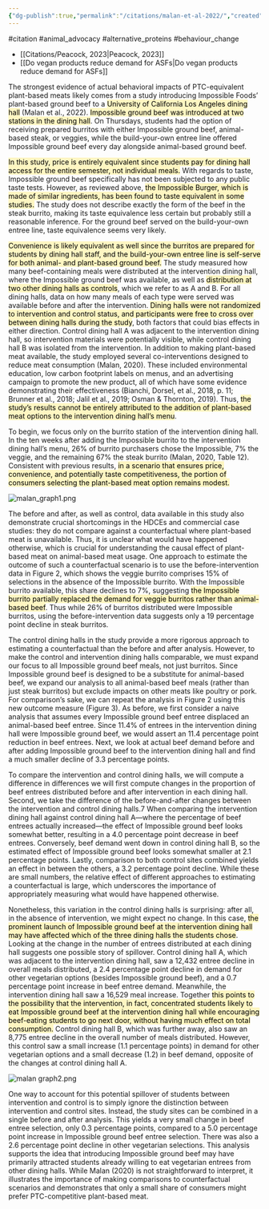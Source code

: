 ```yaml
---
{"dg-publish":true,"permalink":"/citations/malan-et-al-2022/","created":"2025-10-23T17:42:45.205+01:00","updated":"2025-10-23T18:06:08.824+01:00"}
---
```


#citation #animal_advocacy #alternative_proteins  #behaviour_change 

- [[Citations/Peacock, 2023\|Peacock, 2023]]
- [[Do vegan products reduce demand for ASFs\|Do vegan products reduce demand for ASFs]]

The strongest evidence of actual behavioral impacts of PTC-equivalent plant-based meats likely comes from a study introducing Impossible Foods’ plant-based ground beef to a <mark style="background: #FFF3A3A6;">University of California Los Angeles dining hall</mark> (Malan et al., 2022). <mark style="background: #FFF3A3A6;">Impossible ground beef was introduced at two stations in the dining hall</mark>. On Thursdays, students had the option of receiving prepared burritos with either Impossible ground beef, animal-based steak, or veggies, while the build-your-own entree line offered Impossible ground beef every day alongside animal-based ground beef.

<mark style="background: #FFF3A3A6;">In this study, price is entirely equivalent since students pay for dining hall access for the entire semester, not individual meals.</mark> With regards to taste, Impossible ground beef specifically has not been subjected to any public taste tests. However, as reviewed above, <mark style="background: #FFF3A3A6;">the Impossible Burger, which is made of similar ingredients, has been found to taste equivalent in some studies.</mark> The study does not describe exactly the form of the beef in the steak burrito, making its taste equivalence less certain but probably still a reasonable inference. For the ground beef served on the build-your-own entree line, taste equivalence seems very likely. 

<mark style="background: #FFF3A3A6;">Convenience is likely equivalent as well since the burritos are prepared for students by dining hall staff, and the build-your-own entree line is self-serve for both animal- and plant-based ground beef.</mark> The study measured how many beef-containing meals were distributed at the intervention dining hall, where the Impossible ground beef was available, as well as <mark style="background: #FFF3A3A6;">distribution at two other dining halls as controls</mark>, which we refer to as A and B. For all dining halls, data on how many meals of each type were served was available before and after the intervention. <mark style="background: #FFF3A3A6;">Dining halls were not randomized to intervention and control status, and participants were free to cross over between dining halls during the study</mark>, both factors that could bias effects in either direction. Control dining hall A was adjacent to the intervention dining hall, so intervention materials were potentially visible, while control dining hall B was isolated from the intervention. In addition to making plant-based meat available, the study employed several co-interventions designed to reduce meat consumption (Malan, 2020). These included environmental education, low carbon footprint labels on menus, and an advertising campaign to promote the new product, all of which have some evidence demonstrating their effectiveness (Bianchi, Dorsel, et al., 2018, p. 11; Brunner et al., 2018; Jalil et al., 2019; Osman & Thornton, 2019). Thus, <mark style="background: #FFF3A3A6;">the study’s results cannot be entirely attributed to the addition of plant-based meat options to the intervention dining hall’s menu</mark>.

To begin, we focus only on the burrito station of the intervention dining hall. In the ten weeks after adding the Impossible burrito to the intervention dining hall’s menu, 26% of burrito purchasers chose the Impossible, 7% the veggie, and the remaining 67% the steak burrito (Malan, 2020, Table 12). Consistent with previous results, <mark style="background: #FFF3A3A6;">in a scenario that ensures price, convenience, and potentially taste competitiveness, the portion of consumers selecting the plant-based meat option remains modest.</mark>

![malan_graph1.png](/img/user/malan_graph1.png)

The before and after, as well as control, data available in this study also demonstrate crucial shortcomings in the HDCEs and commercial case studies: they do not compare against a counterfactual where plant-based meat is unavailable. Thus, it is unclear what would have happened otherwise, which is crucial for understanding the causal effect of plant-based meat on animal-based meat usage. One approach to estimate the outcome of such a counterfactual scenario is to use the before-intervention data in Figure 2, which shows the veggie burrito comprises 15% of selections in the absence of the Impossible burrito. With the Impossible burrito available, this share declines to 7%, suggesting <mark style="background: #FFF3A3A6;">the Impossible burrito partially replaced the demand for veggie burritos rather than animal-based beef</mark>. Thus while 26% of burritos distributed were Impossible burritos, using the before-intervention data suggests only a 19 percentage point decline in steak burritos.

The control dining halls in the study provide a more rigorous approach to estimating a counterfactual than the before and after analysis. However, to make the control and intervention dining halls comparable, we must expand our focus to all Impossible ground beef meals, not just burritos. Since Impossible ground beef is designed to be a substitute for animal-based beef, we expand our analysis to all animal-based beef meals (rather than just steak burritos) but exclude impacts on other meats like poultry or pork. For comparison’s sake, we can repeat the analysis in Figure 2 using this new outcome measure (Figure 3). As before, we first consider a naive analysis that assumes every Impossible ground beef entree displaced an animal-based beef entree. Since 11.4% of entrees in the intervention dining hall were Impossible ground beef, we would assert an 11.4 percentage point reduction in beef entrees. Next, we look at actual beef demand before and after adding Impossible ground beef to the intervention dining hall and find a much smaller decline of 3.3 percentage points.

To compare the intervention and control dining halls, we will compute a difference in differences we will first compute changes in the proportion of beef entrees distributed before and after intervention in each dining hall. Second, we take the difference of the before-and-after changes between the intervention and control dining halls.7 When comparing the intervention dining hall against control dining hall A—where the percentage of beef entrees actually increased—the effect of Impossible ground beef looks somewhat better, resulting in a 4.0 percentage point decrease in beef entrees. Conversely, beef demand went down in control dining hall B, so the estimated effect of Impossible ground beef looks somewhat smaller at 2.1 percentage points. Lastly, comparison to both control sites combined yields an effect in between the others, a 3.2 percentage point decline. While these are small numbers, the relative effect of different approaches to estimating a counterfactual is large, which underscores the importance of appropriately measuring what would have happened otherwise.

Nonetheless, this variation in the control dining halls is surprising: after all, in the absence of intervention, we might expect no change. In this case, <mark style="background: #FFF3A3A6;">the prominent launch of Impossible ground beef at the intervention dining hall may have affected which of the three dining halls the students chose</mark>. Looking at the change in the number of entrees distributed at each dining hall suggests one possible story of spillover. Control dining hall A, which was adjacent to the intervention dining hall, saw a 12,432 entree decline in overall meals distributed, a 2.4 percentage point decline in demand for other vegetarian options (besides Impossible ground beef), and a 0.7 percentage point increase in beef entree demand. Meanwhile, the intervention dining hall saw a 16,529 meal increase. Together <mark style="background: #FFF3A3A6;">this points to the possibility that the intervention, in fact, concentrated students likely to eat Impossible ground beef at the intervention dining hall while encouraging beef-eating students to go next door, without having much effect on total consumption.</mark> Control dining hall B, which was further away, also saw an 8,775 entree decline in the overall number of meals distributed. However, this control saw a small increase (1.1 percentage points) in demand for other vegetarian options and a small decrease (1.2) in beef demand, opposite of the changes at control dining hall A.

![malan graph2.png](/img/user/malan%20graph2.png)

One way to account for this potential spillover of students between intervention and control is to simply ignore the distinction between intervention and control sites. Instead, the study sites can be combined in a single before and after analysis. This yields a very small change in beef entree selection, only 0.3 percentage points, compared to a 5.0 percentage point increase in Impossible ground beef entree selection. There was also a 2.6 percentage point decline in other vegetarian selections. This analysis supports the idea that introducing Impossible ground beef may have primarily attracted students already willing to eat vegetarian entrees from other dining halls. While Malan (2020) is not straightforward to interpret, it illustrates the importance of making comparisons to counterfactual scenarios and demonstrates that only a small share of consumers might prefer PTC-competitive plant-based meat.

